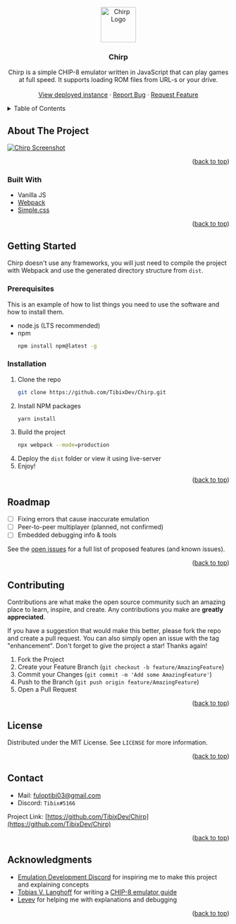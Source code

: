 <div id="top"></div>

<!-- PROJECT LOGO -->
<br />
<div align="center">
  <a href="https://github.com/TibixDev/Chirp">
    <img src="https://i.imgur.com/I3bu4Z7.png" alt="Chirp Logo" width="80" height="80">
  </a>

<h3 align="center">Chirp</h3>

  <p align="center">
    Chirp is a simple CHIP-8 emulator written in JavaScript that can play games at full speed. It supports loading ROM files from URL-s or your drive.
    <br />
    <br />
    <a href="https://chirp-mu.vercel.app/">View deployed instance</a>
    ·
    <a href="https://github.com/TibixDev/Chirp/issues">Report Bug</a>
    ·
    <a href="https://github.com/TibixDev/Chirp/issues">Request Feature</a>
  </p>
</div>



<!-- TABLE OF CONTENTS -->
<details>
  <summary>Table of Contents</summary>
  <ol>
    <li>
      <a href="#about-the-project">About The Project</a>
      <ul>
        <li><a href="#built-with">Built With</a></li>
      </ul>
    </li>
    <li>
      <a href="#getting-started">Getting Started</a>
      <ul>
        <li><a href="#prerequisites">Prerequisites</a></li>
        <li><a href="#installation">Installation</a></li>
      </ul>
    </li>
    <li><a href="#usage">Usage</a></li>
    <li><a href="#roadmap">Roadmap</a></li>
    <li><a href="#contributing">Contributing</a></li>
    <li><a href="#license">License</a></li>
    <li><a href="#contact">Contact</a></li>
    <li><a href="#acknowledgments">Acknowledgments</a></li>
  </ol>
</details>



<!-- ABOUT THE PROJECT -->
## About The Project

[![Chirp Screenshot][chirp-screenshot]](https://i.imgur.com/vNzpg0e.png)

<p align="right">(<a href="#top">back to top</a>)</p>



### Built With

* Vanilla JS
* [Webpack](https://webpack.js.org/)
* [Simple.css](https://simplecss.org/)

<p align="right">(<a href="#top">back to top</a>)</p>



<!-- GETTING STARTED -->
## Getting Started

Chirp doesn't use any frameworks, you will just need to compile the project with Webpack and use the generated directory structure from `dist`.

### Prerequisites

This is an example of how to list things you need to use the software and how to install them.
* node.js (LTS recommended)
* npm
  ```sh
  npm install npm@latest -g
  ```

### Installation

1. Clone the repo
   ```sh
   git clone https://github.com/TibixDev/Chirp.git
   ```
2. Install NPM packages
   ```sh
   yarn install
   ```
3. Build the project
   ```sh
   npx webpack --mode=production 
   ```
4. Deploy the `dist` folder or view it using live-server
5. Enjoy!

<p align="right">(<a href="#top">back to top</a>)</p>



<!-- ROADMAP -->
## Roadmap

- [ ] Fixing errors that cause inaccurate emulation
- [ ] Peer-to-peer multiplayer (planned, not confirmed)
- [ ] Embedded debugging info & tools

See the [open issues](https://github.com/TibixDev/Chirp/issues) for a full list of proposed features (and known issues).

<p align="right">(<a href="#top">back to top</a>)</p>



<!-- CONTRIBUTING -->
## Contributing

Contributions are what make the open source community such an amazing place to learn, inspire, and create. Any contributions you make are **greatly appreciated**.

If you have a suggestion that would make this better, please fork the repo and create a pull request. You can also simply open an issue with the tag "enhancement".
Don't forget to give the project a star! Thanks again!

1. Fork the Project
2. Create your Feature Branch (`git checkout -b feature/AmazingFeature`)
3. Commit your Changes (`git commit -m 'Add some AmazingFeature'`)
4. Push to the Branch (`git push origin feature/AmazingFeature`)
5. Open a Pull Request

<p align="right">(<a href="#top">back to top</a>)</p>



<!-- LICENSE -->
## License

Distributed under the MIT License. See `LICENSE` for more information.

<p align="right">(<a href="#top">back to top</a>)</p>



<!-- CONTACT -->
## Contact

* Mail: [fuloptibi03@gmail.com](mailto:fuloptibi03@gmail.com)
* Discord: `Tibix#5166`

Project Link: [https://github.com/TibixDev/Chirp](https://github.com/TibixDev/Chirp)

<p align="right">(<a href="#top">back to top</a>)</p>



<!-- ACKNOWLEDGMENTS -->
## Acknowledgments

* [Emulation Development Discord](https://discord.com/invite/dkmJAes) for inspiring me to make this project and explaining concepts
* [Tobias V. Langhoff](https://github.com/tobiasvl) for writing a [CHIP-8 emulator guide](https://tobiasvl.github.io/blog/write-a-chip-8-emulator/)
* [Levev](https://github.com/Levev) for helping me with explanations and debugging

<p align="right">(<a href="#top">back to top</a>)</p>



<!-- MARKDOWN LINKS & IMAGES -->
<!-- https://www.markdownguide.org/basic-syntax/#reference-style-links -->
[contributors-shield]: https://img.shields.io/github/contributors/TibixDev/Chirp.svg?style=for-the-badge
[contributors-url]: https://github.com/TibixDev/Chirp/graphs/contributors
[forks-shield]: https://img.shields.io/github/forks/TibixDev/Chirp.svg?style=for-the-badge
[forks-url]: https://github.com/TibixDev/Chirp/network/members
[stars-shield]: https://img.shields.io/github/stars/TibixDev/Chirp.svg?style=for-the-badge
[stars-url]: https://github.com/TibixDev/Chirp/stargazers
[issues-shield]: https://img.shields.io/github/issues/TibixDev/Chirp.svg?style=for-the-badge
[issues-url]: https://github.com/TibixDev/Chirp/issues
[license-shield]: https://img.shields.io/github/license/TibixDev/Chirp.svg?style=for-the-badge
[license-url]: https://github.com/TibixDev/Chirp/blob/master/LICENSE.txt
[chirp-screenshot]: https://i.imgur.com/vNzpg0e.png